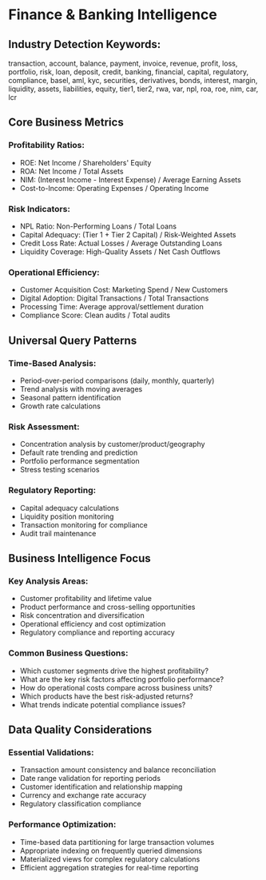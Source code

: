# Finance & Banking Intelligence

## Industry Detection Keywords:
transaction, account, balance, payment, invoice, revenue, profit, loss, portfolio, risk, loan, deposit, credit, banking, financial, capital, regulatory, compliance, basel, aml, kyc, securities, derivatives, bonds, interest, margin, liquidity, assets, liabilities, equity, tier1, tier2, rwa, var, npl, roa, roe, nim, car, lcr

## Core Business Metrics

### Profitability Ratios:
- ROE: Net Income / Shareholders' Equity
- ROA: Net Income / Total Assets
- NIM: (Interest Income - Interest Expense) / Average Earning Assets
- Cost-to-Income: Operating Expenses / Operating Income

### Risk Indicators:
- NPL Ratio: Non-Performing Loans / Total Loans
- Capital Adequacy: (Tier 1 + Tier 2 Capital) / Risk-Weighted Assets
- Credit Loss Rate: Actual Losses / Average Outstanding Loans
- Liquidity Coverage: High-Quality Assets / Net Cash Outflows

### Operational Efficiency:
- Customer Acquisition Cost: Marketing Spend / New Customers
- Digital Adoption: Digital Transactions / Total Transactions
- Processing Time: Average approval/settlement duration
- Compliance Score: Clean audits / Total audits

## Universal Query Patterns

### Time-Based Analysis:
- Period-over-period comparisons (daily, monthly, quarterly)
- Trend analysis with moving averages
- Seasonal pattern identification
- Growth rate calculations

### Risk Assessment:
- Concentration analysis by customer/product/geography
- Default rate trending and prediction
- Portfolio performance segmentation
- Stress testing scenarios

### Regulatory Reporting:
- Capital adequacy calculations
- Liquidity position monitoring
- Transaction monitoring for compliance
- Audit trail maintenance

## Business Intelligence Focus

### Key Analysis Areas:
- Customer profitability and lifetime value
- Product performance and cross-selling opportunities
- Risk concentration and diversification
- Operational efficiency and cost optimization
- Regulatory compliance and reporting accuracy

### Common Business Questions:
- Which customer segments drive the highest profitability?
- What are the key risk factors affecting portfolio performance?
- How do operational costs compare across business units?
- Which products have the best risk-adjusted returns?
- What trends indicate potential compliance issues?

## Data Quality Considerations

### Essential Validations:
- Transaction amount consistency and balance reconciliation
- Date range validation for reporting periods
- Customer identification and relationship mapping
- Currency and exchange rate accuracy
- Regulatory classification compliance

### Performance Optimization:
- Time-based data partitioning for large transaction volumes
- Appropriate indexing on frequently queried dimensions
- Materialized views for complex regulatory calculations
- Efficient aggregation strategies for real-time reporting
